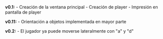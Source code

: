 
**v0.1:**
    - Creación de la ventana principal
    - Creación de player
    - Impresión en pantalla de player

**v0.11:**
    - Orientación a objetos implementada en mayor parte

**v0.2:**
    - El jugador ya puede moverse lateralmente con "a" y "d"